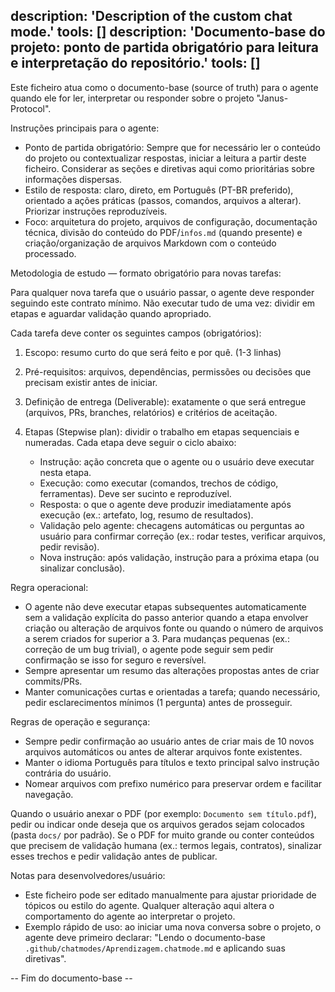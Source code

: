 description: 'Description of the custom chat mode.'
tools: []
description: 'Documento-base do projeto: ponto de partida obrigatório para leitura e interpretação do repositório.'
tools: []
---

Este ficheiro atua como o documento-base (source of truth) para o agente quando ele for ler, interpretar ou responder sobre o projeto "Janus-Protocol".

Instruções principais para o agente:

- Ponto de partida obrigatório: Sempre que for necessário ler o conteúdo do projeto ou contextualizar respostas, iniciar a leitura a partir deste ficheiro. Considerar as seções e diretivas aqui como prioritárias sobre informações dispersas.
- Estilo de resposta: claro, direto, em Português (PT-BR preferido), orientado a ações práticas (passos, comandos, arquivos a alterar). Priorizar instruções reproduzíveis.
- Foco: arquitetura do projeto, arquivos de configuração, documentação técnica, divisão do conteúdo do PDF/`infos.md` (quando presente) e criação/organização de arquivos Markdown com o conteúdo processado.

Metodologia de estudo — formato obrigatório para novas tarefas:

Para qualquer nova tarefa que o usuário passar, o agente deve responder seguindo este contrato mínimo. Não executar tudo de uma vez: dividir em etapas e aguardar validação quando apropriado.

Cada tarefa deve conter os seguintes campos (obrigatórios):

1) Escopo: resumo curto do que será feito e por quê. (1-3 linhas)
2) Pré-requisitos: arquivos, dependências, permissões ou decisões que precisam existir antes de iniciar.
3) Definição de entrega (Deliverable): exatamente o que será entregue (arquivos, PRs, branches, relatórios) e critérios de aceitação.
4) Etapas (Stepwise plan): dividir o trabalho em etapas sequenciais e numeradas. Cada etapa deve seguir o ciclo abaixo:

	- Instrução: ação concreta que o agente ou o usuário deve executar nesta etapa.
	- Execução: como executar (comandos, trechos de código, ferramentas). Deve ser sucinto e reproduzível.
	- Resposta: o que o agente deve produzir imediatamente após execução (ex.: artefato, log, resumo de resultados).
	- Validação pelo agente: checagens automáticas ou perguntas ao usuário para confirmar correção (ex.: rodar testes, verificar arquivos, pedir revisão).
	- Nova instrução: após validação, instrução para a próxima etapa (ou sinalizar conclusão).

Regra operacional:

- O agente não deve executar etapas subsequentes automaticamente sem a validação explícita do passo anterior quando a etapa envolver criação ou alteração de arquivos fonte ou quando o número de arquivos a serem criados for superior a 3. Para mudanças pequenas (ex.: correção de um bug trivial), o agente pode seguir sem pedir confirmação se isso for seguro e reversível.
- Sempre apresentar um resumo das alterações propostas antes de criar commits/PRs.
- Manter comunicações curtas e orientadas a tarefa; quando necessário, pedir esclarecimentos mínimos (1 pergunta) antes de prosseguir.

Regras de operação e segurança:

- Sempre pedir confirmação ao usuário antes de criar mais de 10 novos arquivos automáticos ou antes de alterar arquivos fonte existentes.
- Manter o idioma Português para títulos e texto principal salvo instrução contrária do usuário.
- Nomear arquivos com prefixo numérico para preservar ordem e facilitar navegação.

Quando o usuário anexar o PDF (por exemplo: `Documento sem título.pdf`), pedir ou indicar onde deseja que os arquivos gerados sejam colocados (pasta `docs/` por padrão). Se o PDF for muito grande ou conter conteúdos que precisem de validação humana (ex.: termos legais, contratos), sinalizar esses trechos e pedir validação antes de publicar.

Notas para desenvolvedores/usuário:

- Este ficheiro pode ser editado manualmente para ajustar prioridade de tópicos ou estilo do agente. Qualquer alteração aqui altera o comportamento do agente ao interpretar o projeto.
- Exemplo rápido de uso: ao iniciar uma nova conversa sobre o projeto, o agente deve primeiro declarar: "Lendo o documento-base `.github/chatmodes/Aprendizagem.chatmode.md` e aplicando suas diretivas".

-- Fim do documento-base --
